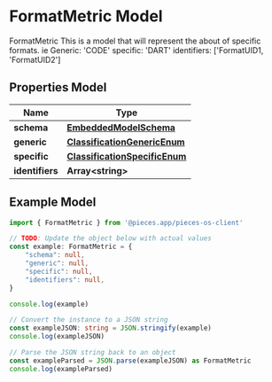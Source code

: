 
# FormatMetric Model

FormatMetric  This is a model that will represent the about of specific formats. ie Generic: \'CODE\' specific: \'DART\' identifiers: [\'FormatUID1, \'FormatUID2\']

## Properties Model

Name | Type
------------ | -------------
**schema** | [**EmbeddedModelSchema**](EmbeddedModelSchema)
**generic** | [**ClassificationGenericEnum**](ClassificationGenericEnum)
**specific** | [**ClassificationSpecificEnum**](ClassificationSpecificEnum)
**identifiers** | **Array&lt;string&gt;**

## Example Model

```typescript
import { FormatMetric } from '@pieces.app/pieces-os-client'

// TODO: Update the object below with actual values
const example: FormatMetric = {
    "schema": null,
    "generic": null,
    "specific": null,
    "identifiers": null,
}

console.log(example)

// Convert the instance to a JSON string
const exampleJSON: string = JSON.stringify(example)
console.log(exampleJSON)

// Parse the JSON string back to an object
const exampleParsed = JSON.parse(exampleJSON) as FormatMetric
console.log(exampleParsed)
```



